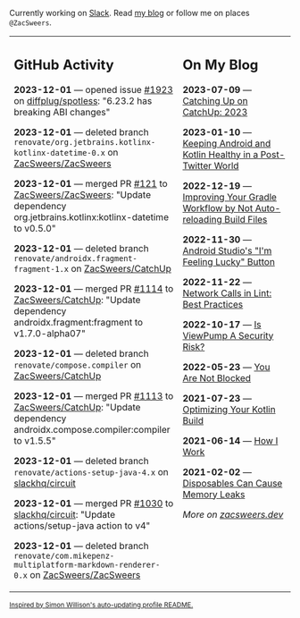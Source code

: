 Currently working on [Slack](https://slack.com/). Read [my blog](https://zacsweers.dev/) or follow me on places `@ZacSweers`.

<table><tr><td valign="top" width="60%">

## GitHub Activity
<!-- githubActivity starts -->
**2023-12-01** — opened issue [#1923](https://github.com/diffplug/spotless/issues/1923) on [diffplug/spotless](https://github.com/diffplug/spotless): "6.23.2 has breaking ABI changes"

**2023-12-01** — deleted branch `renovate/org.jetbrains.kotlinx-kotlinx-datetime-0.x` on [ZacSweers/ZacSweers](https://github.com/ZacSweers/ZacSweers)

**2023-12-01** — merged PR [#121](https://github.com/ZacSweers/ZacSweers/pull/121) to [ZacSweers/ZacSweers](https://github.com/ZacSweers/ZacSweers): "Update dependency org.jetbrains.kotlinx:kotlinx-datetime to v0.5.0"

**2023-12-01** — deleted branch `renovate/androidx.fragment-fragment-1.x` on [ZacSweers/CatchUp](https://github.com/ZacSweers/CatchUp)

**2023-12-01** — merged PR [#1114](https://github.com/ZacSweers/CatchUp/pull/1114) to [ZacSweers/CatchUp](https://github.com/ZacSweers/CatchUp): "Update dependency androidx.fragment:fragment to v1.7.0-alpha07"

**2023-12-01** — deleted branch `renovate/compose.compiler` on [ZacSweers/CatchUp](https://github.com/ZacSweers/CatchUp)

**2023-12-01** — merged PR [#1113](https://github.com/ZacSweers/CatchUp/pull/1113) to [ZacSweers/CatchUp](https://github.com/ZacSweers/CatchUp): "Update dependency androidx.compose.compiler:compiler to v1.5.5"

**2023-12-01** — deleted branch `renovate/actions-setup-java-4.x` on [slackhq/circuit](https://github.com/slackhq/circuit)

**2023-12-01** — merged PR [#1030](https://github.com/slackhq/circuit/pull/1030) to [slackhq/circuit](https://github.com/slackhq/circuit): "Update actions/setup-java action to v4"

**2023-12-01** — deleted branch `renovate/com.mikepenz-multiplatform-markdown-renderer-0.x` on [ZacSweers/ZacSweers](https://github.com/ZacSweers/ZacSweers)
<!-- githubActivity ends -->
</td><td valign="top" width="40%">

## On My Blog
<!-- blog starts -->
**2023-07-09** — [Catching Up on CatchUp: 2023](https://www.zacsweers.dev/catching-up-on-catchup-2023/)

**2023-01-10** — [Keeping Android and Kotlin Healthy in a Post-Twitter World](https://www.zacsweers.dev/keeping-android-healthy/)

**2022-12-19** — [Improving Your Gradle Workflow by Not Auto-reloading Build Files](https://www.zacsweers.dev/improving-your-workflow-by-not-auto-reloading-build-files/)

**2022-11-30** — [Android Studio's "I'm Feeling Lucky" Button](https://www.zacsweers.dev/android-studios-im-feeling-lucky-button/)

**2022-11-22** — [Network Calls in Lint: Best Practices](https://www.zacsweers.dev/network-calls-in-lint-best-practices/)

**2022-10-17** — [Is ViewPump A Security Risk?](https://www.zacsweers.dev/is-viewpump-a-security-risk/)

**2022-05-23** — [You Are Not Blocked](https://www.zacsweers.dev/you-are-not-blocked/)

**2021-07-23** — [Optimizing Your Kotlin Build](https://www.zacsweers.dev/optimizing-your-kotlin-build/)

**2021-06-14** — [How I Work](https://www.zacsweers.dev/how-i-work/)

**2021-02-02** — [Disposables Can Cause Memory Leaks](https://www.zacsweers.dev/disposables-can-cause-memory-leaks/)
<!-- blog ends -->
_More on [zacsweers.dev](https://zacsweers.dev/)_
</td></tr></table>

<sub><a href="https://simonwillison.net/2020/Jul/10/self-updating-profile-readme/">Inspired by Simon Willison's auto-updating profile README.</a></sub>